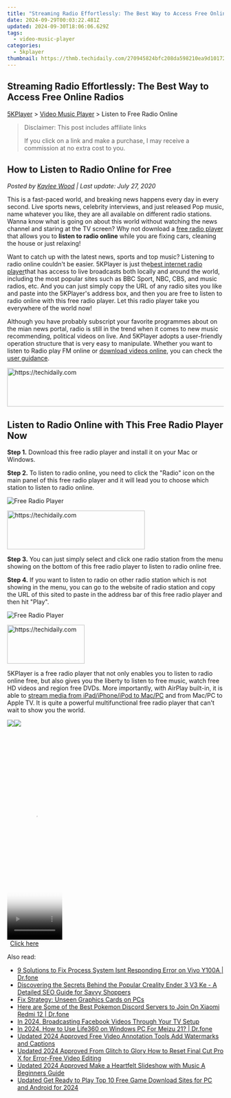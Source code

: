 ```yaml
---
title: "Streaming Radio Effortlessly: The Best Way to Access Free Online Radios"
date: 2024-09-29T00:03:22.481Z
updated: 2024-09-30T18:06:06.629Z
tags:
  - video-music-player
categories:
  - 5kplayer
thumbnail: https://thmb.techidaily.com/270945824bfc208da598210ea9d10172c37fe105e9954ed76f47e6f487357fc6.jpg
---
```


## Streaming Radio Effortlessly: The Best Way to Access Free Online Radios

[5KPlayer](https://tools.techidaily.com/5kplayer/products/) \> [Video Music Player](https://tools.techidaily.com/5kplayer/video-music-player/) \> Listen to Free Radio Online

>  Disclaimer: This post includes affiliate links
>
>  If you click on a link and make a purchase, I may receive a commission at no extra cost to you.
>

## How to Listen to Radio Online for Free

 _Posted by [Kaylee Wood](https://www.quora.com/profile/Amanda-Hu-21) | Last update: July 27, 2020_

This is a fast-paced world, and breaking news happens every day in every second. Live sports news, celebrity interviews, and just released Pop music, name whatever you like, they are all available on different radio stations. Wanna know what is going on about this world without watching the news channel and staring at the TV screen? Why not download a [free radio player](https://tools.techidaily.com/5kplayer/video-music-player/) that allows you to **listen to radio online** while you are fixing cars, cleaning the house or just relaxing!

Want to catch up with the latest news, sports and top music? Listening to radio online couldn't be easier. 5KPlayer is just the[best internet radio player](https://tools.techidaily.com/5kplayer/video-music-player/)that has access to live broadcasts both locally and around the world, including the most popular sites such as BBC Sport, NBC, CBS, and music radios, etc. And you can just simply copy the URL of any radio sites you like and paste into the 5KPlayer's address box, and then you are free to listen to radio online with this free radio player. Let this radio player take you everywhere of the world now!

Although you have probably subscript your favorite programmes about on the mian news portal, radio is still in the trend when it comes to new music recommending, political videos on live. And 5KPlayer adopts a user-friendly operation structure that is very easy to manipulate. Whether you want to listen to Radio play FM online or [download videos online](https://tools.techidaily.com/5kplayer/youtube-download/), you can check the [user guidance](https://tools.techidaily.com/5kplayer/products/).

<!-- affiliate ads begin -->
<a href="https://ephamedtechinc.pxf.io/c/5597632/2137211/26400" target="_top" id="2137211">
  <img src="//a.impactradius-go.com/display-ad/26400-2137211" border="0" alt="https://techidaily.com" width="728" height="90"/>
</a>
<img height="0" width="0" src="https://ephamedtechinc.pxf.io/i/5597632/2137211/26400" style="position:absolute;visibility:hidden;" border="0" />
<!-- affiliate ads end -->

## Listen to Radio Online with This Free Radio Player Now

**Step 1.** Download this free radio player and install it on your Mac or Windows.

**Step 2.** To listen to radio online, you need to click the "Radio" icon on the main panel of this free radio player and it will lead you to choose which station to listen to radio online.

![Free Radio Player](https://www.5kplayer.com/video-music-player/img/5k-radio-xsy-031701.jpg) 

<!-- affiliate ads begin -->
<a href="https://wigfever.sjv.io/c/5597632/2014850/22899" target="_top" id="2014850">
  <img src="//a.impactradius-go.com/display-ad/22899-2014850" border="0" alt="https://techidaily.com" width="320" height="90"/>
</a>
<img height="0" width="0" src="https://wigfever.sjv.io/i/5597632/2014850/22899" style="position:absolute;visibility:hidden;" border="0" />
<!-- affiliate ads end -->

**Step 3.** You can just simply select and click one radio station from the menu showing on the bottom of this free radio player to listen to radio online free.

**Step 4.** If you want to listen to radio on other radio station which is not showing in the menu, you can go to the website of radio station and copy the URL of this sited to paste in the address bar of this free radio player and then hit "Play".

![Free Radio Player](https://www.5kplayer.com/video-music-player/img/play-m3u8-files.jpg) 

<!-- affiliate ads begin -->
<a href="https://25home.pxf.io/c/5597632/2148639/16836" target="_top" id="2148639">
  <img src="//a.impactradius-go.com/display-ad/16836-2148639" border="0" alt="https://techidaily.com" width="180" height="90"/>
</a>
<img height="0" width="0" src="https://25home.pxf.io/i/5597632/2148639/16836" style="position:absolute;visibility:hidden;" border="0" />
<!-- affiliate ads end -->

5KPlayer is a free radio player that not only enables you to listen to radio online free, but also gives you the liberty to listen to free music, watch free HD videos and region free DVDs. More importantly, with AirPlay built-in, it is able to [stream media from iPad/iPhone/iPod to Mac/PC](https://tools.techidaily.com/5kplayer/airplay/) and from Mac/PC to Apple TV. It is quite a powerful multifunctional free radio player that can't wait to show you the world.

[![](https://www.5kplayer.com/video-music-player/../button/freedownbackmac.png)](https://tools.techidaily.com/5kplayer/products/)[![](https://www.5kplayer.com/video-music-player/../button/freedownwhitewin.png)](https://tools.techidaily.com/5kplayer/products/)

<!-- affiliate ads begin -->
<span id="1993654">
					<video width="128" height="480" style="cursor:pointer"
           poster="//a.impactradius-go.com/display-clicktoplayimage/1993654.png"
           onclick="if(!this.playClicked){this.play();this.setAttribute('controls',true);this.playClicked=true;}">
	   <source src="//a.impactradius-go.com/display-ad/22993-1993654">
	   <img src="//a.impactradius-go.com/display-clicktoplayimage/1993654.png" style="border: none; height: 100%; width: 100%; object-fit: contain">
	</video>
	<div style="width:80px;text-align:center"><a href="javascript:window.open(decodeURIComponent('https%3A%2F%2Fhomestyler.sjv.io%2Fc%2F5597632%2F1993654%2F22993'), '_blank');void(0);">Click here</a></div>
</span>
<img height="0" width="0" src="https://imp.pxf.io/i/5597632/1993654/22993" style="position:absolute;visibility:hidden;" border="0" />
<!-- affiliate ads end -->

<ins class="adsbygoogle"
     style="display:block"
     data-ad-format="autorelaxed"
     data-ad-client="ca-pub-7571918770474297"
     data-ad-slot="1223367746"></ins>

<ins class="adsbygoogle"
     style="display:block"
     data-ad-client="ca-pub-7571918770474297"
     data-ad-slot="8358498916"
     data-ad-format="auto"
     data-full-width-responsive="true"></ins>

<span class="atpl-alsoreadstyle">Also read:</span>
<div><ul>
<li><a href="https://howto.techidaily.com/9-solutions-to-fix-process-system-isnt-responding-error-on-vivo-y100a-drfone-by-drfone-fix-android-problems-fix-android-problems/"><u>9 Solutions to Fix Process System Isnt Responding Error on Vivo Y100A | Dr.fone</u></a></li>
<li><a href="https://hardware-tips.techidaily.com/discovering-the-secrets-behind-the-popular-creality-ender-3-v3-ke-a-detailed-seo-guide-for-savvy-shoppers/"><u>Discovering the Secrets Behind the Popular Creality Ender 3 V3 Ke - A Detailed SEO Guide for Savvy Shoppers</u></a></li>
<li><a href="https://graphic-issues.techidaily.com/fix-strategy-unseen-graphics-cards-on-pcs/"><u>Fix Strategy: Unseen Graphics Cards on PCs</u></a></li>
<li><a href="https://android-pokemon-go.techidaily.com/here-are-some-of-the-best-pokemon-discord-servers-to-join-on-xiaomi-redmi-12-drfone-by-drfone-virtual-android/"><u>Here are Some of the Best Pokemon Discord Servers to Join On Xiaomi Redmi 12 | Dr.fone</u></a></li>
<li><a href="https://facebook-video-recording.techidaily.com/in-2024-broadcasting-facebook-videos-through-your-tv-setup/"><u>In 2024, Broadcasting Facebook Videos Through Your TV Setup</u></a></li>
<li><a href="https://blog-min.techidaily.com/in-2024-how-to-use-life360-on-windows-pc-for-meizu-21-drfone-by-drfone-virtual-android/"><u>In 2024, How to Use Life360 on Windows PC For Meizu 21? | Dr.fone</u></a></li>
<li><a href="https://video-creation-software.techidaily.com/updated-2024-approved-free-video-annotation-tools-add-watermarks-and-captions/"><u>Updated 2024 Approved Free Video Annotation Tools Add Watermarks and Captions</u></a></li>
<li><a href="https://video-creation-software.techidaily.com/updated-2024-approved-from-glitch-to-glory-how-to-reset-final-cut-pro-x-for-error-free-video-editing/"><u>Updated 2024 Approved From Glitch to Glory How to Reset Final Cut Pro X for Error-Free Video Editing</u></a></li>
<li><a href="https://video-creation-software.techidaily.com/updated-2024-approved-make-a-heartfelt-slideshow-with-music-a-beginners-guide/"><u>Updated 2024 Approved Make a Heartfelt Slideshow with Music A Beginners Guide</u></a></li>
<li><a href="https://video-creation-software.techidaily.com/updated-get-ready-to-play-top-10-free-game-download-sites-for-pc-and-android-for-2024/"><u>Updated Get Ready to Play Top 10 Free Game Download Sites for PC and Android for 2024</u></a></li>
</ul></div>

